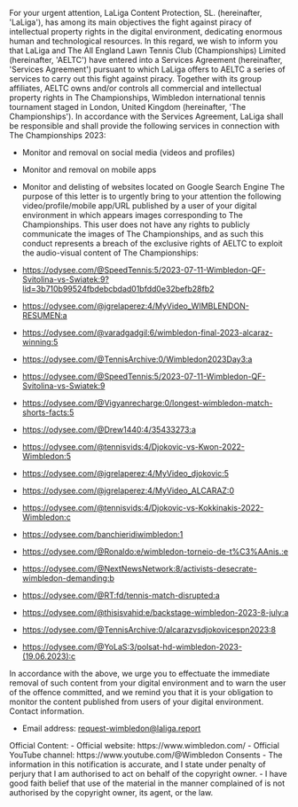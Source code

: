 For your urgent attention,
LaLiga Content Protection, SL. (hereinafter, 'LaLiga'), has among its main objectives the fight against piracy of intellectual property rights in the digital environment, dedicating enormous human and technological resources.
In this regard, we wish to inform you that LaLiga and The All England Lawn Tennis Club (Championships) Limited (hereinafter, 'AELTC') have entered into a Services Agreement (hereinafter, 'Services Agreement') pursuant to which LaLiga offers to AELTC a series of services to carry out this fight against piracy. Together with its group affiliates, AELTC owns and/or controls all commercial and intellectual property rights in The Championships, Wimbledon international tennis tournament staged in London, United Kingdom (hereinafter, 'The Championships').
In accordance with the Services Agreement, LaLiga shall be responsible and shall provide the following services in connection with The Championships 2023:
- Monitor and removal on social media (videos and profiles)
- Monitor and removal on mobile apps
- Monitor and delisting of websites located on Google Search Engine
The purpose of this letter is to urgently bring to your attention the following video/profile/mobile app/URL published by a user of your digital environment in which appears images corresponding to The Championships. This user does not have any rights to publicly communicate the images of The Championships, and as such this conduct represents a breach of the exclusive rights of AELTC to exploit the audio-visual content of The Championships:

- https://odysee.com/@SpeedTennis:5/2023-07-11-Wimbledon-QF-Svitolina-vs-Swiatek:9?lid=3b710b99524fbdebcbdad01bfdd0e32befb28fb2
- https://odysee.com/@jgrelaperez:4/MyVideo_WIMBLENDON-RESUMEN:a
- https://odysee.com/@varadgadgil:6/wimbledon-final-2023-alcaraz-winning:5
- https://odysee.com/@TennisArchive:0/Wimbledon2023Day3:a
- https://odysee.com/@SpeedTennis:5/2023-07-11-Wimbledon-QF-Svitolina-vs-Swiatek:9
- https://odysee.com/@Vigyanrecharge:0/longest-wimbledon-match-shorts-facts:5
- https://odysee.com/@Drew1440:4/35433273:a
- https://odysee.com/@tennisvids:4/Djokovic-vs-Kwon-2022-Wimbledon:5
- https://odysee.com/@jgrelaperez:4/MyVideo_djokovic:5
- https://odysee.com/@jgrelaperez:4/MyVideo_ALCARAZ:0
- https://odysee.com/@tennisvids:4/Djokovic-vs-Kokkinakis-2022-Wimbledon:c
- https://odysee.com/banchieridiwimbledon:1
- https://odysee.com/@Ronaldo:e/wimbledon-torneio-de-t%C3%AAnis.:e
- https://odysee.com/@NextNewsNetwork:8/activists-desecrate-wimbledon-demanding:b
- https://odysee.com/@RT:fd/tennis-match-disrupted:a
- https://odysee.com/@thisisvahid:e/backstage-wimbledon-2023-8-july:a
- https://odysee.com/@TennisArchive:0/alcarazvsdjokovicespn2023:8
- https://odysee.com/@YoLaS:3/polsat-hd-wimbledon-2023-(19.06.2023):c

In accordance with the above, we urge you to effectuate the immediate removal of such content from your digital environment and to warn the user of the offence committed, and we remind you that it is your obligation to monitor the content published from users of your digital environment.
Contact information.
- Email address: request-wimbledon@laliga.report
<personal information redacted>
Official Content:
- Official website: https://www.wimbledon.com/
- Official YouTube channel: https://www.youtube.com/@Wimbledon
Consents
- The information in this notification is accurate, and I state under penalty of perjury that I am authorised to act on behalf of the copyright owner.
- I have good faith belief that use of the material in the manner complained of is not authorised by the copyright owner, its agent, or the law.
